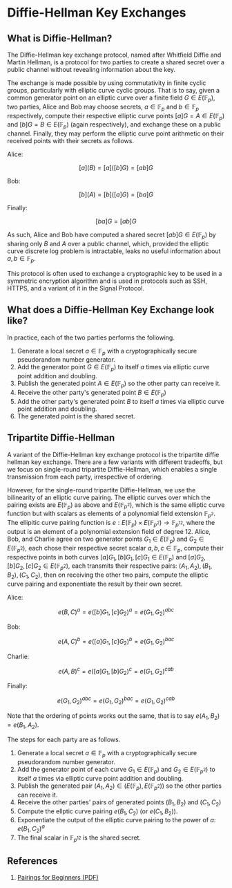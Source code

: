 # Diffie-Hellman Key Exchanges

## What is Diffie-Hellman?

The Diffie-Hellman key exchange protocol, named after Whitfield Diffie and Martin Hellman, is a protocol for two parties to create a shared secret over a public channel without revealing information about the key.

The exchange is made possible by using commutativity in finite cyclic groups, particularly with elliptic curve cyclic groups. That is to say, given a common generator point on an elliptic curve over a finite field $G \in E(\mathbb{F}_p)$, two parties, Alice and Bob may choose secrets, $a \in \mathbb{F}_p$ and $b \in \mathbb{F}_p$ respectively, compute their respective elliptic curve points $[a]G = A \in E(\mathbb{F}_p)$ and $[b]G = B \in E(\mathbb{F}_p)$ (again respectively), and exchange these on a public channel. Finally, they may perform the elliptic curve point arithmetic on their received points with their secrets as follows.

Alice:

$$[a](B) = [a]([b]G) = [ab]G$$

Bob:

$$[b](A) = [b]([a]G) = [ba]G$$

Finally:

$$[ba]G = [ab]G$$

As such, Alice and Bob have computed a shared secret $[ab]G \in E(\mathbb{F}_p)$ by sharing only $B$ and $A$ over a public channel, which, provided the elliptic curve discrete log problem is intractable, leaks no useful information about $a, b \in \mathbb{F}_p$.

This protocol is often used to exchange a cryptographic key to be used in a symmetric encryption algorithm and is used in protocols such as SSH, HTTPS, and a variant of it in the Signal Protocol.

## What does a Diffie-Hellman Key Exchange look like?

In practice, each of the two parties performs the following.

1. Generate a local secret $a \in \mathbb{F}_p$ with a cryptographically secure pseudorandom number generator.
2. Add the generator point $G \in E(\mathbb{F}_p)$ to itself $a$ times via elliptic curve point addition and doubling.
3. Publish the generated point $A \in E(\mathbb{F}_p)$ so the other party can receive it.
4. Receive the other party's generated point $B \in E(\mathbb{F}_p)$
5. Add the other party's generated point $B$ to itself $a$ times via elliptic curve point addition and doubling.
6. The generated point is the shared secret.

## Tripartite Diffie-Hellman

A variant of the Diffie-Hellman key exchange protocol is the tripartite diffie hellman key exchange. There are a few variants with different tradeoffs, but we focus on single-round tripartite Diffie-Hellman, which enables a single transmission from each party, irrespective of ordering.

However, for the single-round tripartite Diffie-Hellman, we use the bilinearity of an elliptic curve pairing. The elliptic curves over which the pairing exists are $E(\mathbb{F}_p)$ as above and $E(\mathbb{F}_{p^2})$, which is the same elliptic curve function but with scalars as elements of a polynomial field extension $\mathbb{F}_{p^2}$. The ellipitic curve pairing function is $e : E(\mathbb{F}_p) \times E(\mathbb{F}_{p^2}) \rightarrow \mathbb{F}_{p^{12}}$, where the output is an element of a polynomial extension field of degree 12. Alice, Bob, and Charlie agree on two generator points $G_1 \in E(\mathbb{F}_p)$ and $G_2 \in E(\mathbb{F}_{p^2})$, each chose their respective secret scalar $a, b, c \in \mathbb{F}_p$, compute their respective points in both curves $[a]G_1, [b]G_1, [c]G_1 \in E(\mathbb{F}_p)$ and $[a]G_2, [b]G_2, [c]G_2 \in E(\mathbb{F}_{p^2})$, each transmits their respective pairs: $(A_1, A_2), (B_1, B_2), (C_1, C_2)$, then on receiving the other two pairs, compute the elliptic curve pairing and exponentiate the result by their own secret.

Alice:

$$e(B, C)^a = e([b]G_1, [c]G_2)^a = e(G_1, G_2)^{abc}$$

Bob:

$$e(A, C)^b = e([a]G_1, [c]G_2)^b = e(G_1, G_2)^{bac}$$

Charlie:

$$e(A, B)^c = e([a]G_1, [b]G_2)^c = e(G_1, G_2)^{cab}$$

Finally:

$$e(G_1, G_2)^{abc} = e(G_1, G_2)^{bac} = e(G_1, G_2)^{cab}$$

Note that the ordering of points works out the same, that is to say $e(A_1, B_2) = e(B_1, A_2)$.

The steps for each party are as follows.

1. Generate a local secret $a \in \mathbb{F}_p$ with a cryptographically secure pseudorandom number generator.
2. Add the generator point of each curve $G_1 \in E(\mathbb{F}_p)$ and $G_2 \in E(\mathbb{F}_{p^2})$ to itself $a$ times via elliptic curve point addition and doubling.
3. Publish the generated pair $(A_1, A_2) \in (E(\mathbb{F}_p), E(\mathbb{F}_{p^2}))$ so the other parties can receive it.
4. Receive the other parties' pairs of generated points $(B_1, B_2)$ and $(C_1, C_2)$
5. Compute the ellptic curve pairing $e(B_1, C_2)$ (or $e(C_1, B_2)$).
6. Exponentiate the output of the elliptic curve pairing to the power of $a$: $e(B_1, C_2)^a$
7. The final scalar in $\mathbb{F}_{p^{12}}$ is the shared secret.

## References

1. [Pairings for Beginners (PDF)](https://static1.squarespace.com/static/5fdbb09f31d71c1227082339/t/5ff394720493bd28278889c6/1609798774687/PairingsForBeginners.pdf)
